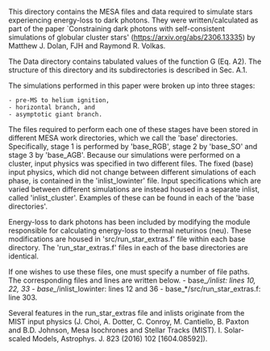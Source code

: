 This directory contains the MESA files and data required to simulate stars experiencing energy-loss to dark photons. They were written/calculated as part of the paper `Constraining dark photons with self-consistent simulations of globular cluster stars' (https://arxiv.org/abs/2306.13335) by Matthew J. Dolan, FJH and Raymond R. Volkas.

The Data directory contains tabulated values of the function G (Eq. A2). The structure of this directory and its subdirectories is described in Sec. A.1.

The simulations performed in this paper were broken up into three stages:

	- pre-MS to helium ignition,
	- horizontal branch, and
	- asymptotic giant branch.
 
The files required to perform each one of these stages have been stored in different MESA work directories, which we call the 'base' directories. Specifically, stage 1 is performed by 'base_RGB', stage 2 by 'base_SO' and stage 3 by 'base_AGB'. Because our simulations were performed on a cluster, input physics was specified in two different files. The fixed (base) input physics, which did not change between different simulations of each phase, is contained in the 'inlist_lowinter' file. Input specifications which are varied between different simulations are instead housed in a separate inlist, called 'inlist_cluster'. Examples of these can be found in each of the 'base directories'.

Energy-loss to dark photons has been included by modifying the module responsible for calculating energy-loss to thermal neturinos (neu). These modifications are housed in 'src/run_star_extras.f' file within each base directory. The 'run_star_extras.f' files in each of the base directories are identical.

If one wishes to use these files, one must specify a number of file paths. The corresponding files and lines are written below.
	- base_*/inlist: lines 10, 22, 33
	- base_*/inlist_lowinter: lines 12 and 36
	- base_*/src/run_star_extras.f: line 303.

Several features in the run_star_extras file and inlists originate from the MIST input physics (J. Choi, A. Dotter, C. Conroy, M. Cantiello, B. Paxton and B.D. Johnson, Mesa Isochrones and Stellar Tracks (MIST). I. Solar-scaled Models, Astrophys. J. 823 (2016) 102 [1604.08592]).
